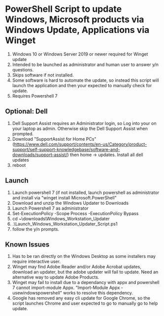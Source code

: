 # PowerShell Script to update Windows, Microsoft products via Windows Update, Applications via Winget
1. Windows 10 or Windows Server 2019 or newer required for Winget update
2. Intended to be launched as administrator and human user to answer y/n questions.
3. Skips software if not installed.
4. Some software is hard to automate the update, so instead this script will launch the application and then your expected to manually check for update.
5. Requires Powershell 7
## Optional: Dell
1. Dell Support Assist requires an Administrator login, so Log into your on your laptop as admin.  Otherwise skip the Dell Support Assist when prompted.
2. Download "SupportAssist for Home PCs" (https://www.dell.com/support/contents/en-us/Category/product-support/self-support-knowledgebase/software-and-downloads/support-assist/) then home -> updates.  Install all dell updates
3. reboot
## Launch
1. Launch powershell 7 (if not installed, launch powershell as administrator and install via "winget install Microsoft.PowerShell"
2. Download and unzip the Windows Updater to Downloads
3. Launch Powershell 7 as administrator
4. Set-ExecutionPolicy -Scope Process -ExecutionPolicy Bypass
5. cd ~\downloads\Windows_Workstation_Updater
6. .\Launch_Windows_Workstation_Updater_Script.ps1
7. follow the y/n prompts.

## Known Issues
1. Has to be ran directly on the Windows Desktop as some installers may require interactive user.
2. Winget may find Adobe Reader and/or Adobe Acrobat updates, download an updater, but the adobe updater will fail to update. Need an alternative way to update Adobe Products.
3. Winget may fail to install due to a dependancy with appx and powershell 7 cannot import-module Appx.  "Import-Module Appx -usewindowspowershell" works to resolve this dependency.
4. Google has removed any easy cli update for Google Chrome, so the script launches Chrome and user expected to go to manually go to help update.